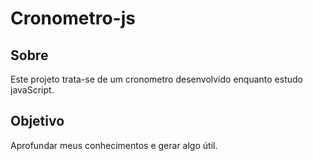 # Cronometro-js

## Sobre

Este projeto trata-se de um cronometro desenvolvido enquanto estudo javaScript.

## Objetivo

Aprofundar meus conhecimentos e gerar algo útil.
